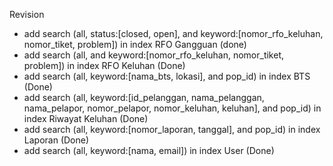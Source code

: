 Revision
- add search (all, status:[closed, open], and keyword:[nomor_rfo_keluhan, nomor_tiket, problem]) in index RFO Gangguan (done)
- add search (all, and keyword:[nomor_rfo_keluhan, nomor_tiket, problem]) in index RFO Keluhan (Done)
- add search (all, keyword:[nama_bts, lokasi], and pop_id) in index BTS (Done)
- add search (all, keyword:[id_pelanggan, nama_pelanggan, nama_pelapor, nomor_pelapor, nomor_keluhan, keluhan], and pop_id) in index Riwayat Keluhan (Done)
- add search (all, keyword:[nomor_laporan, tanggal], and pop_id) in index Laporan (Done)
- add search (all, keyword:[nama, email]) in index User (Done)
